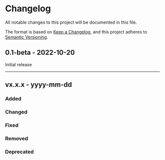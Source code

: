 # Changelog

All notable changes to this project will be documented in this file.

The format is based on [Keep a Changelog](https://keepachangelog.com/en/1.0.0/),
and this project adheres to [Semantic Versioning](https://semver.org/spec/v2.0.0.html).

## 0.1-beta - 2022-10-20

Initial release

---

## vx.x.x - yyyy-mm-dd
### Added

### Changed

### Fixed

### Removed

### Deprecated
